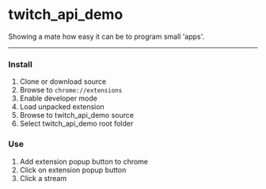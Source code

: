 twitch_api_demo
===============

Showing a mate how easy it can be to program small 'apps'.

---

### Install
1. Clone or download source
2. Browse to `chrome://extensions`
3. Enable developer mode
4. Load unpacked extension
5. Browse to twitch_api_demo source
6. Select twitch_api_demo root folder

### Use
1. Add extension popup button to chrome
2. Click on extension popup button
3. Click a stream
